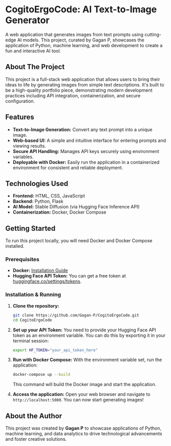 # CogitoErgoCode: AI Text-to-Image Generator

A web application that generates images from text prompts using cutting-edge AI models. This project, curated by Gagan P, showcases the application of Python, machine learning, and web development to create a fun and interactive AI tool.

## About The Project

This project is a full-stack web application that allows users to bring their ideas to life by generating images from simple text descriptions. It's built to be a high-quality portfolio piece, demonstrating modern development practices including API integration, containerization, and secure configuration.

## Features

*   **Text-to-Image Generation:** Convert any text prompt into a unique image.
*   **Web-based UI:** A simple and intuitive interface for entering prompts and viewing results.
*   **Secure API Handling:** Manages API keys securely using environment variables.
*   **Deployable with Docker:** Easily run the application in a containerized environment for consistent and reliable deployment.

## Technologies Used

*   **Frontend:** HTML, CSS, JavaScript
*   **Backend:** Python, Flask
*   **AI Model:** Stable Diffusion (via Hugging Face Inference API)
*   **Containerization:** Docker, Docker Compose

## Getting Started

To run this project locally, you will need Docker and Docker Compose installed.

### Prerequisites

*   **Docker:** [Installation Guide](https://docs.docker.com/get-docker/)
*   **Hugging Face API Token:** You can get a free token at [huggingface.co/settings/tokens](https://huggingface.co/settings/tokens).

### Installation & Running

1.  **Clone the repository:**
    ```bash
    git clone https://github.com/Gagan-P/CogitoErgoCode.git
    cd CogitoErgoCode
    ```

2.  **Set up your API Token:**
    You need to provide your Hugging Face API token as an environment variable. You can do this by exporting it in your terminal session:
    ```bash
    export HF_TOKEN="your_api_token_here"
    ```

3.  **Run with Docker Compose:**
    With the environment variable set, run the application:
    ```bash
    docker-compose up --build
    ```
    This command will build the Docker image and start the application.

4.  **Access the application:**
    Open your web browser and navigate to `http://localhost:5000`. You can now start generating images!

## About the Author

This project was created by **Gagan P** to showcase applications of Python, machine learning, and data analytics to drive technological advancements and foster creative solutions.
